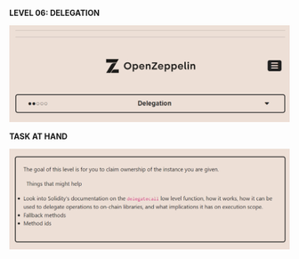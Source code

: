 **LEVEL 06: DELEGATION**

![img.png](images/img.png)

**TASK AT HAND**

![img_1.png](images/img_1.png)

